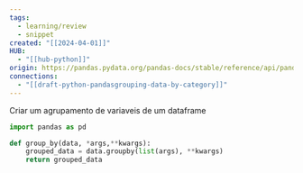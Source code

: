 ```yaml
---
tags:
  - learning/review
  - snippet
created: "[[2024-04-01]]"
HUB:
  - "[[hub-python]]"
origin: https://pandas.pydata.org/pandas-docs/stable/reference/api/pandas.DataFrame.groupby.html
connections:
  - "[[draft-python-pandasgrouping-data-by-category]]"
---
```

Criar um agrupamento de variaveis de um dataframe

```python
import pandas as pd

def group_by(data, *args,**kwargs):
	grouped_data = data.groupby(list(args), **kwargs)
	return grouped_data
```

